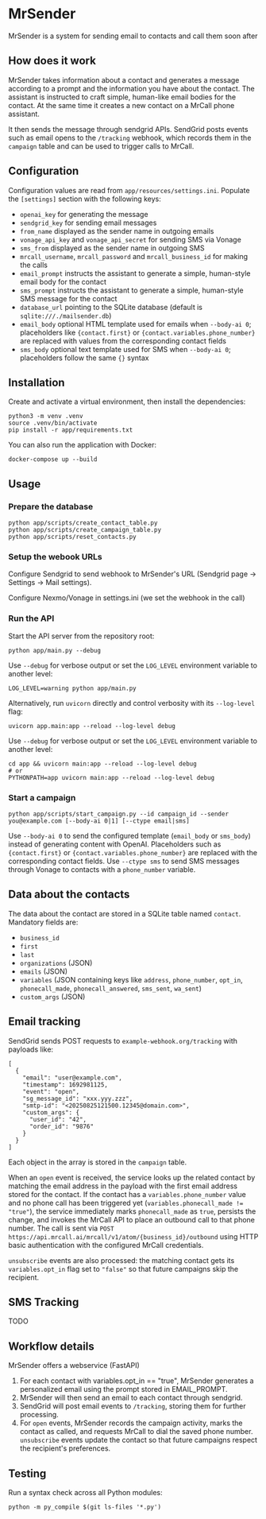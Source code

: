 # MrSender

MrSender is a system for sending email to contacts and call them soon after

## How does it work

MrSender takes information about a contact and generates a message according to a prompt and the information you have about the contact. The assistant is instructed to craft simple, human-like email bodies for the contact. At the same time it creates a new contact on a MrCall phone assistant.

It then sends the message through sendgrid APIs. SendGrid posts events such as email opens to the `/tracking` webhook, which records them in the `campaign` table and can be used to trigger calls to MrCall.

## Configuration

Configuration values are read from `app/resources/settings.ini`. Populate the
`[settings]` section with the following keys:

- `openai_key` for generating the message
- `sendgrid_key` for sending email messages
- `from_name` displayed as the sender name in outgoing emails
- `vonage_api_key` and `vonage_api_secret` for sending SMS via Vonage
- `sms_from` displayed as the sender name in outgoing SMS
- `mrcall_username`, `mrcall_password` and `mrcall_business_id` for making the calls
- `email_prompt` instructs the assistant to generate a simple, human-style email body for the contact
- `sms_prompt` instructs the assistant to generate a simple, human-style SMS message for the contact
- `database_url` pointing to the SQLite database (default is `sqlite:///./mailsender.db`)
- `email_body` optional HTML template used for emails when `--body-ai 0`; placeholders like
  `{contact.first}` or `{contact.variables.phone_number}` are replaced with
  values from the corresponding contact fields
- `sms_body` optional text template used for SMS when `--body-ai 0`; placeholders
  follow the same `{}` syntax

## Installation

Create and activate a virtual environment, then install the dependencies:

```
python3 -m venv .venv
source .venv/bin/activate
pip install -r app/requirements.txt
```

You can also run the application with Docker:

```
docker-compose up --build
```

## Usage

### Prepare the database

```
python app/scripts/create_contact_table.py
python app/scripts/create_campaign_table.py
python app/scripts/reset_contacts.py
```

### Setup the webook URLs

Configure Sendgrid to send webhook to MrSender's URL (Sendgrid page -> Settings -> Mail settings).

Configure Nexmo/Vonage in settings.ini (we set the webhook in the call)

### Run the API

Start the API server from the repository root:

```
python app/main.py --debug
```

Use `--debug` for verbose output or set the `LOG_LEVEL` environment
variable to another level:

```
LOG_LEVEL=warning python app/main.py
```

Alternatively, run `uvicorn` directly and control verbosity with its
`--log-level` flag:

```
uvicorn app.main:app --reload --log-level debug
```

Use `--debug` for verbose output or set the `LOG_LEVEL` environment
variable to another level:

```
cd app && uvicorn main:app --reload --log-level debug
# or
PYTHONPATH=app uvicorn main:app --reload --log-level debug
```

### Start a campaign

```
python app/scripts/start_campaign.py --id campaign_id --sender you@example.com [--body-ai 0|1] [--ctype email|sms]
```

Use `--body-ai 0` to send the configured template (`email_body` or `sms_body`)
instead of generating content with OpenAI. Placeholders such as
`{contact.first}` or `{contact.variables.phone_number}` are replaced with the
corresponding contact fields. Use `--ctype sms` to send SMS messages through
Vonage to contacts with a `phone_number` variable.

## Data about the contacts

The data about the contact are stored in a SQLite table named `contact`. Mandatory fields are:

- `business_id`
- `first`
- `last`
- `organizations` (JSON)
- `emails` (JSON)
- `variables` (JSON containing keys like `address`, `phone_number`, `opt_in`, `phonecall_made`, `phonecall_answered`, `sms_sent`, `wa_sent`)
- `custom_args` (JSON)
 
## Email tracking

SendGrid sends POST requests to `example-webhook.org/tracking` with payloads like:

```
[
  {
    "email": "user@example.com",
    "timestamp": 1692981125,
    "event": "open",
    "sg_message_id": "xxx.yyy.zzz",
    "smtp-id": "<20250825121500.12345@domain.com>",
    "custom_args": {
      "user_id": "42",
      "order_id": "9876"
    }
  }
]
```

Each object in the array is stored in the `campaign` table.

When an `open` event is received, the service looks up the related contact by
matching the email address in the payload with the first email address stored
for the contact. If the contact has a `variables.phone_number` value and no
phone call has been triggered yet (`variables.phonecall_made != "true"`), the
service immediately marks `phonecall_made` as `true`, persists the change, and
invokes the MrCall API to place an outbound call to that phone number. The call
is sent via `POST https://api.mrcall.ai/mrcall/v1/atom/{business_id}/outbound`
using HTTP basic authentication with the configured MrCall credentials.

`unsubscribe` events are also processed: the matching contact gets its
`variables.opt_in` flag set to `"false"` so that future campaigns skip the
recipient.

## SMS Tracking

TODO

## Workflow details

MrSender offers a webservice (FastAPI)

1. For each contact with variables.opt_in == "true", MrSender generates a personalized email using the prompt stored in EMAIL_PROMPT.
2. MrSender will then send an email to each contact through sendgrid.
3. SendGrid will post email events to `/tracking`, storing them for further processing.
4. For `open` events, MrSender records the campaign activity, marks the contact
   as called, and requests MrCall to dial the saved phone number. `unsubscribe`
   events update the contact so that future campaigns respect the recipient's
   preferences.

## Testing

Run a syntax check across all Python modules:

```
python -m py_compile $(git ls-files '*.py')
```
